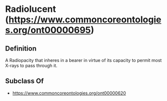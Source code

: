 # Radiolucent (https://www.commoncoreontologies.org/ont00000695)

## Definition
A Radiopacity that inheres in a bearer in virtue of its capacity to permit most X-rays to pass through it.

## Subclass Of
- https://www.commoncoreontologies.org/ont00000620

